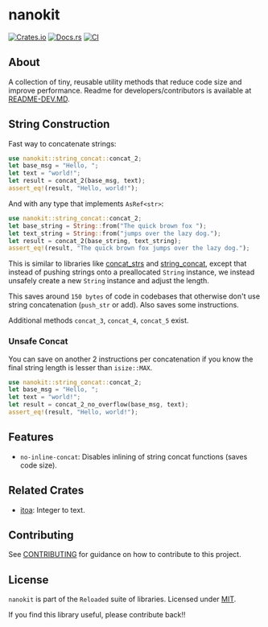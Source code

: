 # nanokit

[![Crates.io](https://img.shields.io/crates/v/nanokit.svg)](https://crates.io/crates/nanokit)
[![Docs.rs](https://docs.rs/nanokit/badge.svg)](https://docs.rs/nanokit)
[![CI](https://github.com/Sewer56/nanokit-rs/actions/workflows/rust.yml/badge.svg)](https://github.com/Sewer56/nanokit-rs/actions)

## About

A collection of tiny, reusable utility methods that reduce code size and improve performance.
Readme for developers/contributors is available at [README-DEV.MD](./README-DEV.MD).

## String Construction

Fast way to concatenate strings:

```rust
use nanokit::string_concat::concat_2;
let base_msg = "Hello, ";
let text = "world!";
let result = concat_2(base_msg, text);
assert_eq!(result, "Hello, world!");
```

And with any type that implements `AsRef<str>`:

```rust
use nanokit::string_concat::concat_2;
let base_string = String::from("The quick brown fox ");
let text_string = String::from("jumps over the lazy dog.");
let result = concat_2(base_string, text_string);
assert_eq!(result, "The quick brown fox jumps over the lazy dog.");
```

This is similar to libraries like [concat_strs][concat-strs] and [string_concat][string-concat], except that instead of pushing strings onto a preallocated `String` instance, we instead unsafely create a new `String` instance and adjust the length.

This saves around `150 bytes` of code in codebases that otherwise don't use string concatenation (`push_str` or add).
Also saves some instructions.

Additional methods `concat_3`, `concat_4`, `concat_5` exist.

### Unsafe Concat

You can save on another 2 instructions per concatenation if you know the final string length
is lesser than `isize::MAX`.

```rust
use nanokit::string_concat::concat_2;
let base_msg = "Hello, ";
let text = "world!";
let result = concat_2_no_overflow(base_msg, text);
assert_eq!(result, "Hello, world!");
```

## Features

- `no-inline-concat`: Disables inlining of string concat functions (saves code size).

## Related Crates

- [itoa](https://crates.io/crates/itoa): Integer to text.

## Contributing

See [CONTRIBUTING](CONTRIBUTING.MD) for guidance on how to contribute to this project.  

## License

`nanokit` is part of the `Reloaded` suite of libraries.
Licensed under [MIT](./LICENSE).

If you find this library useful, please contribute back!!

<!-- Links -->
[concat-strs]: https://crates.io/crates/concat_strs
[string-concat]: https://crates.io/crates/string_concat
